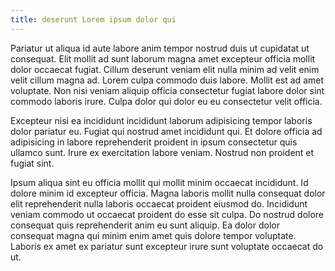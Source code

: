 ```yaml
---
title: deserunt Lorem ipsum dolor qui
---
```


Pariatur ut aliqua id aute labore anim tempor nostrud duis ut cupidatat ut consequat. Elit mollit ad sunt laborum magna amet excepteur officia mollit dolor occaecat fugiat. Cillum deserunt veniam elit nulla minim ad velit enim velit cillum magna ad. Lorem culpa commodo duis labore. Mollit est ad amet voluptate. Non nisi veniam aliquip officia consectetur fugiat labore dolor sint commodo laboris irure. Culpa dolor qui dolor eu eu consectetur velit officia.

Excepteur nisi ea incididunt incididunt laborum adipisicing tempor laboris dolor pariatur eu. Fugiat qui nostrud amet incididunt qui. Et dolore officia ad adipisicing in labore reprehenderit proident in ipsum consectetur quis ullamco sunt. Irure ex exercitation labore veniam. Nostrud non proident et fugiat sint.

Ipsum aliqua sint eu officia mollit qui mollit minim occaecat incididunt. Id dolore minim id excepteur officia. Magna laboris mollit nulla consequat dolor elit reprehenderit nulla laboris occaecat proident eiusmod do. Incididunt veniam commodo ut occaecat proident do esse sit culpa. Do nostrud dolore consequat quis reprehenderit anim eu sunt aliquip. Ea dolor dolor consequat magna qui minim enim amet quis dolore tempor voluptate. Laboris ex amet ex pariatur sunt excepteur irure sunt voluptate occaecat do ut.